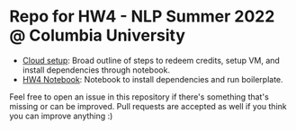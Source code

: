 # Repo for HW4 - NLP Summer 2022 @ Columbia University
- [Cloud setup](cloud_setup.md): Broad outline of steps to redeem credits, setup VM, and install dependencies through notebook.
- [HW4 Notebook](Assingment4.ipynb): Notebook to install dependencies and run boilerplate.

Feel free to open an issue in this repository if there's something that's missing or can be improved. Pull requests are accepted as well if you think you can improve anything :)
